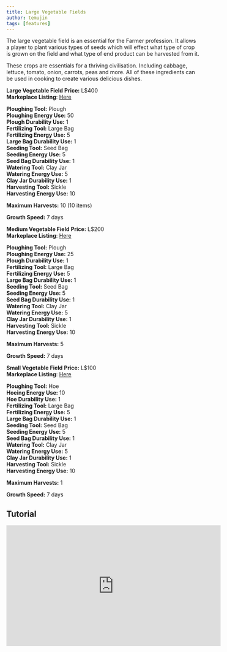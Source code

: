 ```yaml
---
title: Large Vegetable Fields
author: temujin
tags: [features]
---
```

The large vegetable field is an essential for the Farmer profession. It allows a player to plant various types of seeds which will effect what type of crop is grown on the field and what type of end product can be harvested from it. 

These crops are essentials for a thriving civilisation. Including cabbage, lettuce, tomato, onion, carrots, peas and more. All of these ingredients can be used in cooking to create various delicious dishes.

**Large Vegetable Field**
**Price:** L$400<br>
**Markeplace Listing**: [Here](https://marketplace.secondlife.com/p/SLC-Farmables-Large-Vegetable-Field/23104433)<br>

**Ploughing Tool:** Plough<br>
**Ploughing Energy Use:** 50<br>
**Plough Durability Use:** 1<br>
**Fertilizing Tool:** Large Bag<br>
**Fertilizing Energy Use:** 5<br>
**Large Bag Durability Use:** 1<br>
**Seeding Tool:** Seed Bag<br>
**Seeding Energy Use:** 5<br>
**Seed Bag Durability Use:** 1<br>
**Watering Tool:** Clay Jar<br>
**Watering Energy Use:** 5<br>
**Clay Jar Durability Use:** 1<br>
**Harvesting Tool:** Sickle<br>
**Harvesting Energy Use:** 10<br>

**Maximum Harvests:** 10 (10 items)<br>

**Growth Speed:** 7 days<br>

**Medium Vegetable Field**
**Price:** L$200<br>
**Markeplace Listing**: [Here](https://marketplace.secondlife.com/p/SLC-Farmables-Medium-Vegetable-Field/23270740)<br>

**Ploughing Tool:** Plough<br>
**Ploughing Energy Use:** 25<br>
**Plough Durability Use:** 1<br>
**Fertilizing Tool:** Large Bag<br>
**Fertilizing Energy Use:** 5<br>
**Large Bag Durability Use:** 1<br>
**Seeding Tool:** Seed Bag<br>
**Seeding Energy Use:** 5<br>
**Seed Bag Durability Use:** 1<br>
**Watering Tool:** Clay Jar<br>
**Watering Energy Use:** 5<br>
**Clay Jar Durability Use:** 1<br>
**Harvesting Tool:** Sickle<br>
**Harvesting Energy Use:** 10<br>

**Maximum Harvests:** 5<br>

**Growth Speed:** 7 days<br>

**Small Vegetable Field**
**Price:** L$100<br>
**Markeplace Listing**: [Here](https://marketplace.secondlife.com/p/SLC-Farmables-Small-Vegetable-Field/23270745)<br>

**Ploughing Tool:** Hoe<br>
**Hoeing Energy Use:** 10<br>
**Hoe Durability Use:** 1<br>
**Fertilizing Tool:** Large Bag<br>
**Fertilizing Energy Use:** 5<br>
**Large Bag Durability Use:** 1<br>
**Seeding Tool:** Seed Bag<br>
**Seeding Energy Use:** 5<br>
**Seed Bag Durability Use:** 1<br>
**Watering Tool:** Clay Jar<br>
**Watering Energy Use:** 5<br>
**Clay Jar Durability Use:** 1<br>
**Harvesting Tool:** Sickle<br>
**Harvesting Energy Use:** 10<br>

**Maximum Harvests:** 1<br>

**Growth Speed:** 7 days

## Tutorial
<iframe width="560" height="315" src="https://www.youtube.com/embed/0Y5TsjVeqGc" title="YouTube video player" frameborder="0" allow="accelerometer; autoplay; clipboard-write; encrypted-media; gyroscope; picture-in-picture" allowfullscreen></iframe>
